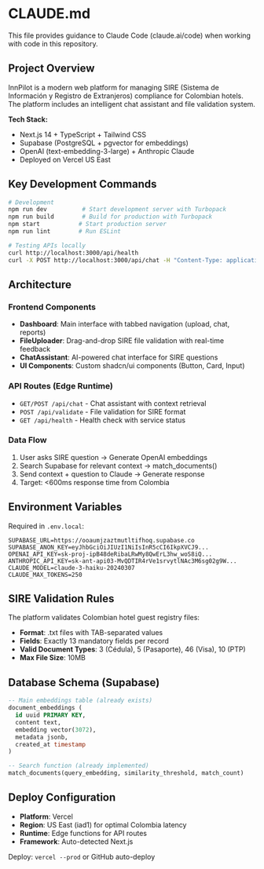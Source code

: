 # CLAUDE.md

This file provides guidance to Claude Code (claude.ai/code) when working with code in this repository.

## Project Overview

InnPilot is a modern web platform for managing SIRE (Sistema de Información y Registro de Extranjeros) compliance for Colombian hotels. The platform includes an intelligent chat assistant and file validation system.

**Tech Stack:**
- Next.js 14 + TypeScript + Tailwind CSS
- Supabase (PostgreSQL + pgvector for embeddings)
- OpenAI (text-embedding-3-large) + Anthropic Claude
- Deployed on Vercel US East

## Key Development Commands

```bash
# Development
npm run dev          # Start development server with Turbopack
npm run build        # Build for production with Turbopack
npm start           # Start production server
npm run lint        # Run ESLint

# Testing APIs locally
curl http://localhost:3000/api/health
curl -X POST http://localhost:3000/api/chat -H "Content-Type: application/json" -d '{"question":"¿Qué es el SIRE?"}'
```

## Architecture

### Frontend Components
- **Dashboard**: Main interface with tabbed navigation (upload, chat, reports)
- **FileUploader**: Drag-and-drop SIRE file validation with real-time feedback
- **ChatAssistant**: AI-powered chat interface for SIRE questions
- **UI Components**: Custom shadcn/ui components (Button, Card, Input)

### API Routes (Edge Runtime)
- `GET/POST /api/chat` - Chat assistant with context retrieval
- `POST /api/validate` - File validation for SIRE format
- `GET /api/health` - Health check with service status

### Data Flow
1. User asks SIRE question → Generate OpenAI embeddings
2. Search Supabase for relevant context → match_documents()
3. Send context + question to Claude → Generate response
4. Target: <600ms response time from Colombia

## Environment Variables

Required in `.env.local`:
```
SUPABASE_URL=https://ooaumjzaztmutltifhoq.supabase.co
SUPABASE_ANON_KEY=eyJhbGciOiJIUzI1NiIsInR5cCI6IkpXVCJ9...
OPENAI_API_KEY=sk-proj-ipB48deRibaLRwMy8QwErL3hw_woS8iQ...
ANTHROPIC_API_KEY=sk-ant-api03-MvQDTIR4rVe1srvytlNAc3M6sg02g9W...
CLAUDE_MODEL=claude-3-haiku-20240307
CLAUDE_MAX_TOKENS=250
```

## SIRE Validation Rules

The platform validates Colombian hotel guest registry files:
- **Format**: .txt files with TAB-separated values
- **Fields**: Exactly 13 mandatory fields per record
- **Valid Document Types**: 3 (Cédula), 5 (Pasaporte), 46 (Visa), 10 (PTP)
- **Max File Size**: 10MB

## Database Schema (Supabase)

```sql
-- Main embeddings table (already exists)
document_embeddings (
  id uuid PRIMARY KEY,
  content text,
  embedding vector(3072),
  metadata jsonb,
  created_at timestamp
)

-- Search function (already implemented)
match_documents(query_embedding, similarity_threshold, match_count)
```

## Deploy Configuration

- **Platform**: Vercel
- **Region**: US East (iad1) for optimal Colombia latency
- **Runtime**: Edge functions for API routes
- **Framework**: Auto-detected Next.js

Deploy: `vercel --prod` or GitHub auto-deploy